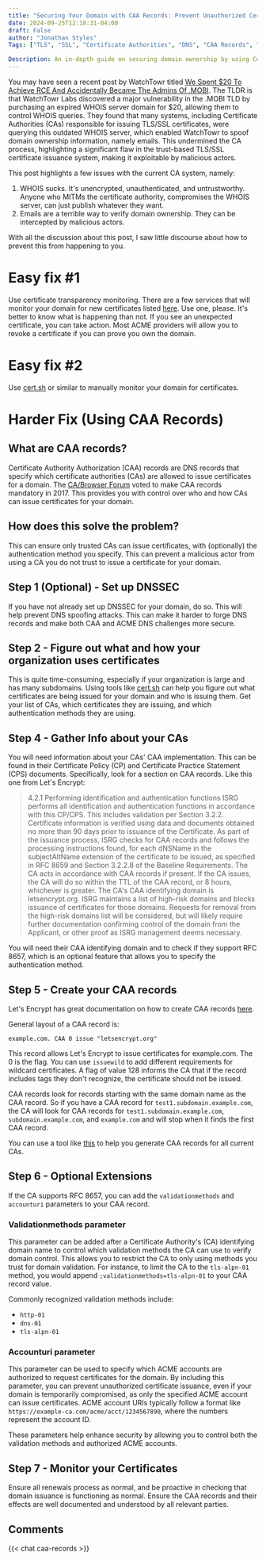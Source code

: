 ```yaml
---
title: "Securing Your Domain with CAA Records: Prevent Unauthorized Certificate Issuance"
date: 2024-09-25T12:18:31-04:00
draft: False
author: "Jonathan Styles"
Tags: ["TLS", "SSL", "Certificate Authorities", "DNS", "CAA Records", "Cybersecurity", "Domain Security", "WatchTowr Labs"]

Description: An in-depth guide on securing domain ownership by using Certificate Authority Authorization (CAA) records. This post highlights the vulnerability exposed by WatchTowr Labs and explains how to implement fixes, including CAA records, certificate transparency monitoring, and DNSSEC, to protect your domain from unauthorized certificate issuance and malicious actors.
---
```


You may have seen a recent post by WatchTowr titled [We Spent $20 To Achieve RCE And Accidentally Became The Admins Of .MOBI](https://labs.watchtowr.com/we-spent-20-to-achieve-rce-and-accidentally-became-the-admins-of-mobi/).
The TLDR is that WatchTowr Labs discovered a major vulnerability in the .MOBI TLD by purchasing an expired WHOIS server domain
for $20, allowing them to control WHOIS queries. They found that many systems, including Certificate Authorities (CAs)
responsible for issuing TLS/SSL certificates, were querying this outdated WHOIS server, which enabled WatchTowr to spoof domain ownership information, namely emails.
This undermined the CA process, highlighting a significant flaw in the trust-based TLS/SSL certificate issuance system, making it exploitable by malicious actors.

This post highlights a few issues with the current CA system, namely:
1. WHOIS sucks. It's unencrypted, unauthenticated, and untrustworthy. Anyone who MITMs the certificate authority, compromises the WHOIS server, can just publish whatever they want.
2. Emails are a terrible way to verify domain ownership. They can be intercepted by malicious actors.

With all the discussion about this post, I saw little discourse about how to prevent this from happening to you.

# Easy fix #1
Use certificate transparency monitoring. There are a few services that will monitor your domain for new certificates listed [here](https://certificate.transparency.dev/monitors/).
Use one, please. It's better to know what is happening than not. If you see an unexpected certificate, you can take action.
Most ACME providers will allow you to revoke a certificate if you can prove you own the domain.

# Easy fix #2
Use [cert.sh](https://crt.sh/) or similar to manually monitor your domain for certificates.

# Harder Fix (Using CAA Records)

## What are CAA records?
Certificate Authority Authorization (CAA) records are DNS records that specify which certificate authorities (CAs) are allowed to issue certificates for a domain.
The [CA/Browser Forum](https://cabforum.org/) voted to make CAA records mandatory in 2017. This provides you with control over who and how CAs can issue certificates for your domain.

## How does this solve the problem?
This can ensure only trusted CAs can issue certificates, with (optionally) the authentication method you specify.
This can prevent a malicious actor from using a CA you do not trust to issue a certificate for your domain.

## Step 1 (Optional) - Set up DNSSEC
If you have not already set up DNSSEC for your domain, do so. This will help prevent DNS spoofing attacks. This can make it harder to forge DNS records and make both CAA and ACME DNS challenges more secure.

## Step 2 - Figure out what and how your organization uses certificates
This is quite time-consuming, especially if your organization is large and has many subdomains.
Using tools like [cert.sh](https://crt.sh/) can help you figure out what certificates are being issued for your domain and who is issuing them.
Get your list of CAs, which certificates they are issuing, and which authentication methods they are using.

## Step 4 - Gather Info about your CAs
You will need information about your CAs' CAA implementation. This can be found in their Certificate Policy (CP) and Certificate Practice Statement (CPS) documents.
Specifically, look for a section on CAA records. Like this one from Let's Encrypt:

> 4.2.1 Performing identification and authentication functions
> ISRG performs all identification and authentication functions in accordance with this CP/CPS. This includes validation per Section 3.2.2.
> Certificate information is verified using data and documents obtained no more than 90 days prior to issuance of the Certificate.
> As part of the issuance process, ISRG checks for CAA records and follows the processing instructions found, for each dNSName in the subjectAltName extension of the certificate to be issued, as specified in RFC 8659 and Section 3.2.2.8 of the Baseline Requirements. The CA acts in accordance with CAA records if present. If the CA issues, the CA will do so within the TTL of the CAA record, or 8 hours, whichever is greater. The CA's CAA identifying domain is letsencrypt.org.
> ISRG maintains a list of high-risk domains and blocks issuance of certificates for those domains. Requests for removal from the high-risk domains list will be considered, but will likely require further documentation confirming control of the domain from the Applicant, or other proof as ISRG management deems necessary.

You will need their CAA identifying domain and to check if they support RFC 8657, which is an optional feature that allows you to specify the authentication method.

## Step 5 - Create your CAA records

Let's Encrypt has great documentation on how to create CAA records [here](https://letsencrypt.org/docs/caa/).

General layout of a CAA record is:
```
example.com. CAA 0 issue "letsencrypt.org"
```

This record allows Let's Encrypt to issue certificates for example.com. The 0 is the flag.
You can use `issuewild` to add different requirements for wildcard certificates. A flag of value 128 informs the CA that if the record includes tags they don't recognize, the certificate should not be issued.

CAA records look for records starting with the same domain name as the CAA record. So if you have a CAA record for `test1.subdomain.example.com`, the CA will look for CAA records for `test1.subdomain.example.com`, `subdomain.example.com`, and `example.com` and will stop when it finds the first CAA record.

You can use a tool like [this](https://sslmate.com/caa/) to help you generate CAA records for all current CAs.

## Step 6 - Optional Extensions
If the CA supports RFC 8657, you can add the `validationmethods` and `accounturi` parameters to your CAA record.

### Validationmethods parameter
This parameter can be added after a Certificate Authority's (CA) identifying domain name to control which validation methods the CA can use to verify domain control. This allows you to restrict the CA to only using methods you trust for domain validation. For instance, to limit the CA to the `tls-alpn-01` method, you would append `;validationmethods=tls-alpn-01` to your CAA record value.

Commonly recognized validation methods include:

- `http-01`
- `dns-01`
- `tls-alpn-01`

### Accounturi parameter
This parameter can be used to specify which ACME accounts are authorized to request certificates for the domain. By including this parameter, you can prevent unauthorized certificate issuance, even if your domain is temporarily compromised, as only the specified ACME account can issue certificates. ACME account URIs typically follow a format like `https://example-ca.com/acme/acct/1234567890`, where the numbers represent the account ID.

These parameters help enhance security by allowing you to control both the validation methods and authorized ACME accounts.

## Step 7 - Monitor your Certificates
Ensure all renewals process as normal, and be proactive in checking that domain issuance is functioning as normal.
Ensure the CAA records and their effects are well documented and understood by all relevant parties.

## Comments
{{< chat caa-records >}}
